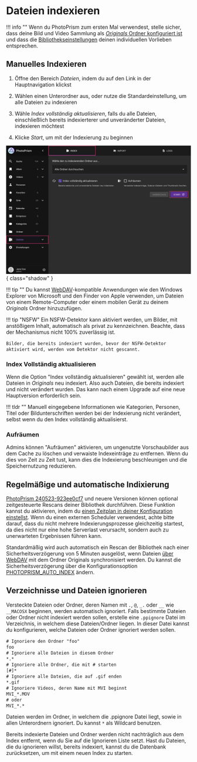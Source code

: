 # Dateien indexieren #

!!! info ""
    Wenn du PhotoPrism zum ersten Mal verwendest, stelle sicher, dass deine Bild und Video Sammlung als [*Originals* Ordner konfiguriert ist](https://docs.photoprism.app/getting-started/docker-compose/#photoprismoriginals) und dass die [Bibliothekseinstellungen](../settings/library.md) deinen individuellen Vorlieben entsprechen.    

## Manuelles Indexieren

1. Öffne den Bereich *Dateien*, indem du auf den Link in der Hauptnavigation klickst

2. Wählen einen Unterordner aus, oder nutze die Standardeinstellung, um alle Dateien zu indexieren

3. Wähle *Index vollständig aktualisieren*, falls du alle Dateien, einschließlich bereits indexierterer und unveränderter Dateien, indexieren möchtest

4. Klicke *Start*, um mit der Indexierung zu beginnen


![Screenshot](img/index-2503-german.jpg){ class="shadow" }


!!! tip ""
    Du kannst [WebDAV](webdav.md)-kompatible Anwendungen wie den Windows Explorer von Microsoft und den Finder von Apple verwenden,  um Dateien von einem Remote-Computer oder einem mobilen Gerät zu deinem *Originals* Ordner hinzuzufügen.

!!! tip "NSFW" 
    Ein NSFW-Detektor kann aktiviert werden, um Bilder, mit anstößigem Inhalt, automatisch als privat zu kennzeichnen. 
    Beachte, dass der Mechanismus nicht 100% zuverlässig ist.
    
    Bilder, die bereits indexiert wurden, bevor der NSFW-Detektor aktiviert wird, werden vom Detektor nicht gescannt.

### Index Vollständig aktualisieren ###

Wenn die Option "Index vollständig aktualisieren" gewählt ist, werden alle Dateien in *Originals* neu indexiert. Also auch Dateien, die bereits indexiert und nicht verändert wurden.
Das kann nach einem Upgrade auf eine neue Hauptversion erforderlich sein.

!!! tldr ""
    Manuell eingegebene Informationen wie Kategorien, Personen, Titel oder Bildunterschriften werden bei der Indexierung nicht verändert, selbst wenn du den Index vollständig aktualisierst.

### Aufräumen ###
Admins können "Aufräumen" aktivieren, um ungenutzte Vorschaubilder aus dem Cache zu löschen und verwaiste Indexeinträge zu entfernen. Wenn du dies von Zeit zu Zeit tust, kann dies die Indexierung beschleunigen und die Speichernutzung reduzieren.

## Regelmäßige und automatische Indixierung ##

[PhotoPrism 240523-923ee0cf7](https://docs.photoprism.app/release-notes/#may-23-2024) und neuere Versionen können optional zeitgesteuerte Rescans deiner Bibliothek durchführen. Diese Funktion kannst du aktivieren, indem du [einen Zeitplan in deiner Konfiguration einstellst](https://docs.photoprism.app/getting-started/config-options/#indexing). Wenn du einen externen Scheduler verwendest, achte bitte darauf, dass du nicht mehrere Indexierungsprozesse gleichzeitig startest, da dies nicht nur eine hohe Serverlast verursacht, sondern auch zu unerwarteten Ergebnissen führen kann.

Standardmäßig wird auch automatisch ein Rescan der Bibliothek nach einer Sicherheitsverzögerung von 5 Minuten ausgelöst, wenn Dateien [über WebDAV](../sync/webdav.md) mit dem Ordner Originals synchronisiert werden.
Du kannst die Sicherheitsverzögerung über die Konfigurationsoption [PHOTOPRISM_AUTO_INDEX](https://docs.photoprism.app/getting-started/config-options#indexing) ändern.

## Verzeichnisse und Dateien ignorieren ##
Versteckte Dateien oder Ordner, deren Namen mit  `.`, `@`, `_.` oder `__` wie `__MACOSX` beginnen, werden automatisch ignoriert.
Falls bestimmte Dateien oder Ordner nicht indexiert werden sollen, erstelle eine `.ppignore` Datei im Verzeichnis, in welchem diese Dateien/Ordner liegen.
In dieser Datei kannst du konfigurieren, welche Dateien oder Ordner ignoriert werden sollen.

```
# Ignoriere den Ordner "foo"
foo
# Ignoriere alle Dateien in diesem Ordner
*.*
# Ignoriere alle Ordner, die mit # starten
[#]*
# Ignoriere alle Dateien, die auf .gif enden
*.gif
# Ignoriere Videos, deren Name mit MVI beginnt
MVI_*.MOV
# oder
MVI_*.*
```

Dateien werden im Ordner, in welchem die .ppignore Datei liegt, sowie in allen Unterordnern ignoriert. 
Du kannst `*` als Wildcard benutzen.

Bereits indexierte Dateien und Ordner werden nicht nachträglich aus dem Index entfernt, wenn du Sie auf die Ignorieren Liste setzt.
Hast du Dateien, die du ignorieren willst, bereits indexiert, kannst du die Datenbank zurücksetzen, um mit einem neuen Index zu starten.
